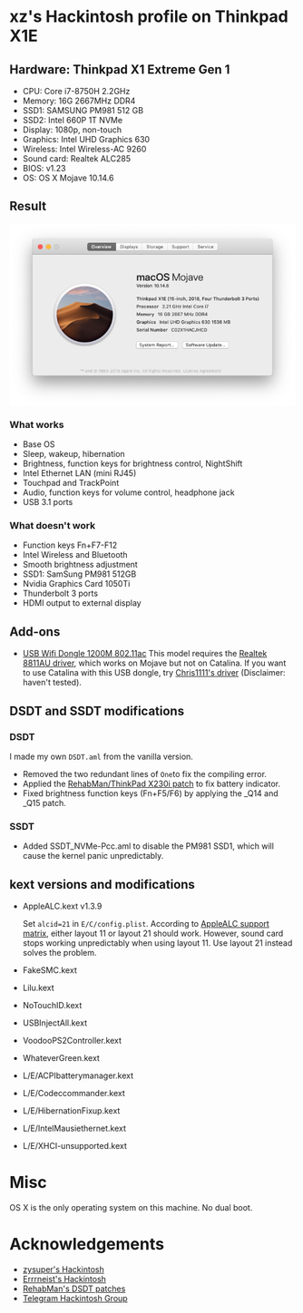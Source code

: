 # xz's Hackintosh profile on Thinkpad X1E

## Hardware: Thinkpad X1 Extreme Gen 1

- CPU: Core i7-8750H 2.2GHz
- Memory: 16G 2667MHz DDR4
- SSD1: SAMSUNG PM981 512 GB
- SSD2: Intel 660P 1T NVMe
- Display: 1080p, non-touch
- Graphics: Intel UHD Graphics 630
- Wireless: Intel Wireless-AC 9260
- Sound card: Realtek ALC285
- BIOS: v1.23
- OS: OS X Mojave 10.14.6

## Result

<img align="middle" src="https://github.com/xuzhao9/Thinkpad-X1E-Hackintosh/blob/master/screenshots/overview.png" alt="Overview" />

### What works

- Base OS
- Sleep, wakeup, hibernation
- Brightness, function keys for brightness control, NightShift
- Intel Ethernet LAN (mini RJ45) 
- Touchpad and TrackPoint
- Audio, function keys for volume control, headphone jack
- USB 3.1 ports

### What doesn't work

- Function keys Fn+F7-F12
- Intel Wireless and Bluetooth
- Smooth brightness adjustment
- SSD1: SamSung PM981 512GB
- Nvidia Graphics Card 1050Ti
- Thunderbolt 3 ports
- HDMI output to external display

## Add-ons

- [USB Wifi Dongle 1200M 802.11ac](https://www.amazon.ca/gp/product/B07P7JQVKB/ref=ppx_yo_dt_b_asin_title_o00_s00?ie=UTF8&psc=1)
  This model requires the [Realtek 8811AU driver](http://u6v.cn/5ovGu2), which works on Mojave but not on Catalina.
  If you want to use Catalina with this USB dongle, try [Chris1111's driver](https://github.com/chris1111/Wireless-USB-Adapter) (Disclaimer: haven't tested).

## DSDT and SSDT modifications

### DSDT
I made my own `DSDT.aml` from the vanilla version.

- Removed the two redundant lines of `One`to fix the compiling error.
- Applied the [RehabMan/ThinkPad X230i patch](https://github.com/RehabMan/Laptop-DSDT-Patch/blob/master/battery/battery_Lenovo-X230i.txt) to fix battery indicator.
- Fixed brightness function keys (Fn+F5/F6) by applying the _Q14 and _Q15 patch.

### SSDT

- Added SSDT_NVMe-Pcc.aml to disable the PM981 SSD1, which will cause the kernel panic unpredictably.

## kext versions and modifications

- AppleALC.kext v1.3.9

  Set `alcid=21` in `E/C/config.plist`. According to [AppleALC support matrix](https://github.com/acidanthera/AppleALC/wiki/Supported-codecs), either layout 11 or layout 21 should work. However, sound card stops working unpredictably when using layout 11. Use layout 21 instead solves the problem.
  
- FakeSMC.kext
- Lilu.kext
- NoTouchID.kext
- USBInjectAll.kext
- VoodooPS2Controller.kext
- WhateverGreen.kext
- L/E/ACPIbatterymanager.kext
- L/E/Codeccommander.kext
- L/E/HibernationFixup.kext
- L/E/IntelMausiethernet.kext
- L/E/XHCI-unsupported.kext

# Misc

OS X is the only operating system on this machine. No dual boot.

# Acknowledgements

- [zysuper's Hackintosh](https://github.com/zysuper/Thinkpad-X1-extreme-EFI) 
- [Errrneist's Hackintosh](https://github.com/Errrneist/Hackintosh-Thinkpad-X1-Extreme)
- [RehabMan's DSDT patches](https://github.com/RehabMan/Laptop-DSDT-Patch)
- [Telegram Hackintosh Group](https://t.me/joinchat/FSuP2UI4ALt1uIVmQ5E6lg)
